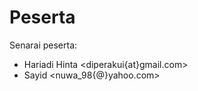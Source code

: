 Peserta
=======

Senarai peserta:

 * Hariadi Hinta <diperakui{at}gmail.com>
 * Sayid <nuwa_98{@}yahoo.com>

